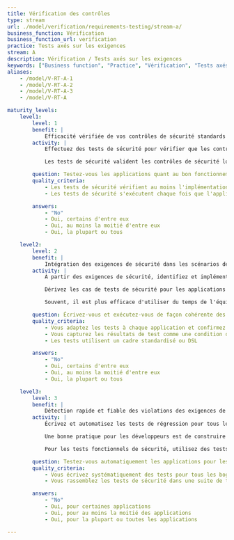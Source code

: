 ```yaml
---
title: Vérification des contrôles
type: stream
url: ./model/verification/requirements-testing/stream-a/
business_function: Vérification
business_function_url: verification
practice: Tests axés sur les exigences
stream: A
description: Vérification / Tests axés sur les exigences
keywords: ["Business function", "Practice", "Vérification", "Tests axés sur les exigences"]
aliases:
    - /model/V-RT-A-1
    - /model/V-RT-A-2
    - /model/V-RT-A-3
    - /model/V-RT-A

maturity_levels:
    level1:
        level: 1
        benefit: |
            Efficacité vérifiée de vos contrôles de sécurité standards
        activity: |
            Effectuez des tests de sécurité pour vérifier que les contrôles standards de sécurité logiciels fonctionnent comme prévu. À un haut niveau, cela signifie tester le bon fonctionnement des contrôles liés à la confidentialité, à l'intégrité et à la disponibilité des données ainsi que du service. Les tests de sécurité comprennent au moins des tests d'authentification, de contrôle d'accès, de validation des entrées, d'encodage, d'échappement des données et de chiffrement. L'objectif des tests est de valider que les contrôles de sécurité sont correctement implémentés.

            Les tests de sécurité valident les contrôles de sécurité logiciels nécessaires. Effectuez des tests de sécurité de vérification des contrôles manuellement ou avec des outils à chaque fois que l'application change son utilisation des contrôles. Les techniques telles que les basculements de fonctionnalités et les tests A/B peuvent être utilisées pour exposer progressivement des fonctionnalités à un public plus large au fur et à mesure qu'elles sont suffisamment validées. La vérification des contrôles logiciels est obligatoire pour tous les logiciels qui font partie du programme SAMM.

        question: Testez-vous les applications quant au bon fonctionnement des contrôles de sécurité standards?
        quality_criteria:
            - Les tests de sécurité vérifient au moins l'implémentation de l'authentification, du contrôle d'accès, de la validation des entrées, de l'encodage et de l'échappement des données et des contrôles de chiffrement
            - Les tests de sécurité s'exécutent chaque fois que l'application change son utilisation des contrôles

        answers:
            - "No"
            - Oui, certains d'entre eux
            - Oui, au moins la moitié d'entre eux
            - Oui, la plupart ou tous

    level2:
        level: 2
        benefit: |
            Intégration des exigences de sécurité dans les scénarios de test
        activity: |
            À partir des exigences de sécurité, identifiez et implémentez un ensemble de scénarios de tests de sécurité afin de vérifier si le fonctionnement du logiciel est correct. Pour avoir un programme de test réussi, il est impératif de connaître les objectifs de test, spécifiés par les exigences de sécurité.

            Dérivez les cas de tests de sécurité pour les applications visées à partir des exigences de sécurité créées dans le cadre de la pratique "Exigences de Sécurité" du SAMM. Pour valider les exigences de sécurité avec des tests de sécurité, les exigences de sécurité sont basées sur des actions et mettent en évidence les fonctionnalités attendues (le quoi) et, implicitement, l'implémentation (le comment). Ces exigences sont également appelées « exigences positives », car elles indiquent les fonctionnalités attendues qui peuvent être validées par le biais de tests de sécurité. Parmi les exemples de conditions positives, citons : « l'application va verrouiller la session de l'utilisateur après six tentatives de connexion invalides» ou « les mots de passe doivent comporter au moins six caractères alphanumériques ». La validation des exigences positives consiste à confirmer la fonctionnalité attendue. Vous pouvez faire cela en recréant les conditions de test et en exécutant le test selon des entrées prédéfinies. Affichez les résultats sous la forme d'échec ou de réussite.

            Souvent, il est plus efficace d'utiliser du temps de l'équipe du projet pour construire des cas de test spécifiques à une application et d'employer des ressources disponibles au public ou des bases de connaissances achetées à l'extérieur pour sélectionner les cas de tests généraux applicables à la sécurité. Le personnel compétent en matière de développement, de sécurité et d'assurance qualité examine les cas de test candidats pour leur applicabilité, leur efficacité et leur faisabilité. Etablissez les cas de test pendant la rédaction des exigences et / ou la phase de conception de la fonctionnalité. Tester les exigences de sécurité fait partie des tests fonctionnels du logiciel.

        question: Écrivez-vous et exécutez-vous de façon cohérente des scripts de test pour vérifier la bonne mise en place des exigences de sécurité?
        quality_criteria:
            - Vous adaptez les tests à chaque application et confirmez les fonctionnalités de sécurité attendues
            - Vous capturez les résultats de test comme une condition de réussite ou d'échec
            - Les tests utilisent un cadre standardisé ou DSL

        answers:
            - "No"
            - Oui, certains d'entre eux
            - Oui, au moins la moitié d'entre eux
            - Oui, la plupart ou tous

    level3:
        level: 3
        benefit: |
            Détection rapide et fiable des violations des exigences de sécurité
        activity: |
            Écrivez et automatisez les tests de régression pour tous les bogues identifiés (et corrigés) afin de vous assurer que ceux-ci forment un harnais de tests empêchant des problèmes similaires d'être introduits dans les versions ultérieures. Les tests unitaires de sécurité devraient vérifier dynamiquement (à savoir au moment de l'exécution) que les composants fonctionnent comme prévu et devraient valider que les changements de code sont correctement implémentés.

            Une bonne pratique pour les développeurs est de construire des cas de tests de sécurité sous la forme d'une suite de tests de sécurité génériques faisant partie de l'environnement de tests unitaires existant. Une suite de tests de sécurité génériques peut inclure des cas de tests de sécurité pour valider les exigences à la fois positives et négatives pour les contrôles de sécurité tels que l'Identification, l'Authentification & le Contrôle d'accès, la Validation et l'Encodage des entrées, la Gestion des utilisateurs et des sessions, la Gestion des erreurs et des exceptions, le Chiffrement et l'Audit et la Journalisation. Vérifiez la bonne exécution des tests de sécurité aussi tôt que possible. Si possible par exemple, envisagez d'exécuter les tests de sécurité dans le cadre des exigences d'intégration avant de permettre à du nouveau code d'entrer dans la base de code principale. Sinon, envisagez leur exécution comme condition à la validation d"une génération.

            Pour les tests fonctionnels de sécurité, utilisez des tests de niveau unitaire pour les fonctionnalités de contrôle de sécurité au niveau des composants logiciels, comme les fonctions, les méthodes ou les classes. Par exemple, un cas de test pourrait vérifier la validation des entrées et des sorties (par ex., l'assainissement des variables) et vérifier les limites des variables en confirmant les fonctionnalités attendues du composant.

        question: Testez-vous automatiquement les applications pour les régressions de sécurité ?
        quality_criteria:
            - Vous écrivez systématiquement des tests pour tous les bogues identifiés (dépassant éventuellement un seuil de sévérité prédéfini)
            - Vous rassemblez les tests de sécurité dans une suite de tests qui fait partie du cadre de référence des tests unitaires existants

        answers:
            - "No"
            - Oui, pour certaines applications
            - Oui, pour au moins la moitié des applications
            - Oui, pour la plupart ou toutes les applications

---
```

